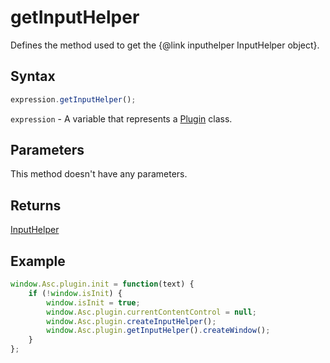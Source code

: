 # getInputHelper

Defines the method used to get the &#123;@link inputhelper InputHelper object&#125;.

## Syntax

```javascript
expression.getInputHelper();
```

`expression` - A variable that represents a [Plugin](../Plugin.md) class.

## Parameters

This method doesn't have any parameters.

## Returns

[InputHelper](../../InputHelper/InputHelper.md)

## Example

```javascript editor-xlsx
window.Asc.plugin.init = function(text) {
    if (!window.isInit) {
        window.isInit = true;
        window.Asc.plugin.currentContentControl = null;
        window.Asc.plugin.createInputHelper();
        window.Asc.plugin.getInputHelper().createWindow();
    }
};
```
